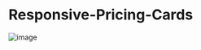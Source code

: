 # Responsive-Pricing-Cards

![image](https://github.com/taufeeq-g/Responsive-Pricing-Cards/assets/125188738/5df1b7e8-70de-4d01-aab2-622974623308)
